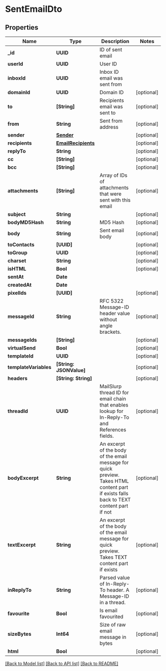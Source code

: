# SentEmailDto

## Properties
Name | Type | Description | Notes
------------ | ------------- | ------------- | -------------
**_id** | **UUID** | ID of sent email | 
**userId** | **UUID** | User ID | 
**inboxId** | **UUID** | Inbox ID email was sent from | 
**domainId** | **UUID** | Domain ID | [optional] 
**to** | **[String]** | Recipients email was sent to | [optional] 
**from** | **String** | Sent from address | [optional] 
**sender** | [**Sender**](Sender) |  | [optional] 
**recipients** | [**EmailRecipients**](EmailRecipients) |  | [optional] 
**replyTo** | **String** |  | [optional] 
**cc** | **[String]** |  | [optional] 
**bcc** | **[String]** |  | [optional] 
**attachments** | **[String]** | Array of IDs of attachments that were sent with this email | [optional] 
**subject** | **String** |  | [optional] 
**bodyMD5Hash** | **String** | MD5 Hash | [optional] 
**body** | **String** | Sent email body | [optional] 
**toContacts** | **[UUID]** |  | [optional] 
**toGroup** | **UUID** |  | [optional] 
**charset** | **String** |  | [optional] 
**isHTML** | **Bool** |  | [optional] 
**sentAt** | **Date** |  | 
**createdAt** | **Date** |  | 
**pixelIds** | **[UUID]** |  | [optional] 
**messageId** | **String** | RFC 5322 Message-ID header value without angle brackets. | [optional] 
**messageIds** | **[String]** |  | [optional] 
**virtualSend** | **Bool** |  | [optional] 
**templateId** | **UUID** |  | [optional] 
**templateVariables** | **[String: JSONValue]** |  | [optional] 
**headers** | **[String: String]** |  | [optional] 
**threadId** | **UUID** | MailSlurp thread ID for email chain that enables lookup for In-Reply-To and References fields. | [optional] 
**bodyExcerpt** | **String** | An excerpt of the body of the email message for quick preview. Takes HTML content part if exists falls back to TEXT content part if not | [optional] 
**textExcerpt** | **String** | An excerpt of the body of the email message for quick preview. Takes TEXT content part if exists | [optional] 
**inReplyTo** | **String** | Parsed value of In-Reply-To header. A Message-ID in a thread. | [optional] 
**favourite** | **Bool** | Is email favourited | [optional] 
**sizeBytes** | **Int64** | Size of raw email message in bytes | [optional] 
**html** | **Bool** |  | [optional] 

[[Back to Model list]](../README#documentation-for-models) [[Back to API list]](../README#documentation-for-api-endpoints) [[Back to README]](../README)


